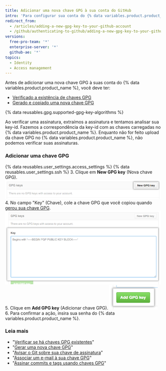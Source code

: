 ```yaml
---
title: Adicionar uma nova chave GPG à sua conta do GitHub
intro: 'Para configurar sua conta do {% data variables.product.product_name %} para usar a chave GPG nova (ou a existente), você também precisará adicioná-la à sua conta do {% data variables.product.product_name %}.'
redirect_from:
  - /articles/adding-a-new-gpg-key-to-your-github-account
  - /github/authenticating-to-github/adding-a-new-gpg-key-to-your-github-account
versions:
  free-pro-team: '*'
  enterprise-server: '*'
  github-ae: '*'
topics:
  - Identity
  - Access management
---
```

Antes de adicionar uma nova chave GPG à suas conta do {% data variables.product.product_name %}, você deve ter:
- [Verificado a existência de chaves GPG](/articles/checking-for-existing-gpg-keys)
- [Gerado e copiado uma nova chave GPG](/articles/generating-a-new-gpg-key)

{% data reusables.gpg.supported-gpg-key-algorithms %}

Ao verificar uma assinatura, extraímos a assinatura e tentamos analisar sua key-id. Fazemos a correspondência da key-id com as chaves carregadas no {% data variables.product.product_name %}. Enquanto não for feito upload da chave GPG no {% data variables.product.product_name %}, não podemos verificar suas assinaturas.

### Adicionar uma chave GPG

{% data reusables.user_settings.access_settings %}
{% data reusables.user_settings.ssh %}
3. Clique em **New GPG key** (Nova chave GPG). ![Botão GPG Key (Chave GPG)](/assets/images/help/settings/gpg-add-gpg-key.png)
4. No campo "Key" (Chave), cole a chave GPG que você copiou quando [gerou sua chave GPG](/articles/generating-a-new-gpg-key). ![O campo de chave](/assets/images/help/settings/gpg-key-paste.png)
5. Clique em **Add GPG key** (Adicionar chave GPG). ![O botão Add key (Adicionar chave)](/assets/images/help/settings/gpg-add-key.png)
6. Para confirmar a ação, insira sua senha do {% data variables.product.product_name %}.

### Leia mais

* "[Verificar se há chaves GPG existentes](/articles/checking-for-existing-gpg-keys)"
* "[Gerar uma nova chave GPG](/articles/generating-a-new-gpg-key)"
* "[Avisar o Git sobre sua chave de assinatura](/articles/telling-git-about-your-signing-key)"
* "[Associar um e-mail à sua chave GPG](/articles/associating-an-email-with-your-gpg-key)"
* "[Assinar commits e tags usando chaves GPG](/articles/signing-commits-and-tags-using-gpg)"
